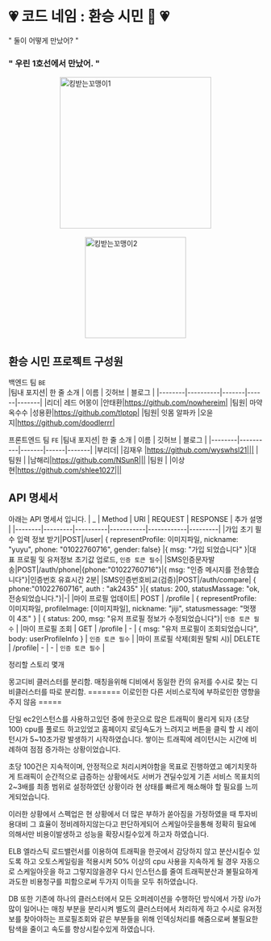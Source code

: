 # 💗 코드 네임 : 환승 시민 🚆 💗

" 둘이 어떻게 만났어? "

### " 우린 1호선에서 만났어. "

<img alt="킹받는꼬맹이1" style="display: block; margin:0 auto; width:300px" src="https://res.cloudinary.com/dtkt6x68f/image/upload/v1668988410/github/60dcb93b1c5f46364f60f488b70aff9e_res_pwjpia.jpg"> <br>
<img alt="킹받는꼬맹이2" style="display: block; margin:0 auto; width:200px" src="https://res.cloudinary.com/dtkt6x68f/image/upload/v1668989263/github/3f394bc730abad7b4a07afa44112a444_res_agshcz.jpg">

## 환승 시민 프로젝트 구성원

백엔드 팀 `BE`  
|팀내 포지션| 한 줄 소개 | 이름 | 깃허브 | 블로그 |
|--------|----------|-------|------|-------|
|리더| 레드 어몽이 |안태환|https://github.com/nowhereim|
|팀원| 마약 옥수수 |성용환|https://github.com/tlptop|
|팀원| 잇몸 알파카 |오윤지|https://github.com/doodlerrr|

프론트엔드 팀 `FE`
|팀내 포지션| 한 줄 소개 | 이름 | 깃허브 | 블로그 |
|--------|----------|-------|------|-------|
|부리더| |김재우 |https://github.com/wyswhsl21|||
|팀원 | |남해리|https://github.com/NSunR|||
|팀원 | |이상현|https://github.com/shlee1027|||

## API 명세서

아래는 API 명세서 입니다.
| \_ | Method | URI | REQUEST | RESPONSE | 추가 설명 |
|--------|---------|----------|-----------|------------|---------|
|가입 초기 필수 입력 정보 받기|POST|/user| { representProfile: 이미지파일, nickname: "yuyu", phone: "01022760716", gender: false} |{ msg: "가입 되었습니다" }|대표 프로필 및 유저정보 초기값 업로드, `인증 토큰 필수`|
|SMS인증문자발송|POST|/auth/phone|{phone:"01022760716"}|{ msg: "인증 메시지를 전송했습니다"}|인증번호 유효시간 2분|
|SMS인증번호비교(검증)|POST|/auth/compare| { phone:"01022760716", auth : "ak2435" }|{ status: 200, statusMassage: "ok, 전송되었습니다."}|-|
|마이 프로필 업데이트| POST | /profile | { representProfile: 이미지파일, profileImage: [이미지파일], nickname: "jiji", statusmessage: "멋쟁이 4조" } | { status: 200, msg: "유저 프로필 정보가 수정되었습니다"}| `인증 토큰 필수` |
|마이 프로필 조회 | GET | /profile | - | { msg: "유저 프로필이 조회되었습니다", body: userProfileInfo } | `인증 토큰 필수` |
|마이 프로필 삭제(회원 탈퇴 시)| DELETE | /profile| - | - | `인증 토큰 필수` |

정리할 스토리 몇개

몽고디비 클러스터를 분리함. 매칭을위해 디비에서 동일한 칸의 유저를 수시로 찾는 디비클러스터를 따로 분리함.
======= 이로인한 다른 서비스로직에 부하로인한 영향을 주지 않음 =====

단일 ec2인스턴스를 사용하고있던 중에
한곳으로 많은 트래픽이 몰리게 되자 (초당 100) cpu를 풀로드 하고있었고
홈페이지 로딩속도가 느려지고 버튼을 클릭 할 시 레이턴시가 5~10초가량 발생하기 시작하였습니다. 쌓이는 트래픽에 레이턴시는 시간에 비례하여 점점 증가하는 상황이었습니다.

초당 100건은 지속적이며, 안정적으로 처리시켜야함을 목표로 진행하였고 예기치못하게 트래픽이 순간적으로 급증하는 상황에서도 서버가 견딜수있게 기존 서비스 목표치의 2~3배를 최종 범위로 설정하였던 상황이라 현 상태를 빠르게 해소해야 할 필요를 느끼게되었습니다.

이러한 상황에서
스펙업은 현 상황에서 더 많은 부하가 쏟아짐을 가정하였을 때 투자비용대비 그 효율이 정비례하지않는다고 판단하게되어 스케일아웃을통해 정확히 필요에의해서만 비용이발생하고 성능을 확장시킬수있게 하고자 하였습니다.

ELB 엘라스틱 로드밸런서를 이용하여 트래픽을 한곳에서 감당하지 않고 분산시킬수 있도록 하고 오토스케일링을 적용시켜 50% 이상의 cpu 사용을 지속하게 될 경우 자동으로 스케일아웃을 하고 그렇지않을경우 다시 인스턴스를 줄여 트래픽분산과 불필요하게 과도한 비용청구를 피함으로써 두가지 이득을 모두 취하였습니다.

DB 또한 기존에 하나의 클러스터에서 모든 오퍼레이션을 수행하던 방식에서
가장 i/o가 많이 일어나는 매칭 부분을 분리시켜 별도의 클러스터에서 처리하게 하고
수시로 유저정보를 찾아야하는 프로필조회와 같은 부분들을 위해 인덱싱처리를 해줌으로써
불필요한 탐색을 줄이고 속도를 향상시킬수있게 하였습니다.
